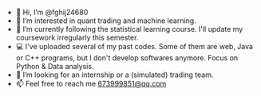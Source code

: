 - 👋 Hi, I’m @fghij24680
- 👀 I’m interested in quant trading and machine learning.
- 🌱 I’m currently following the statistical learning course. I'll update my coursework irregularly this semester.
- 💻 I've uploaded several of my past codes. Some of them are web, Java or C++ programs, but I don't develop softwares anymore. Focus on Python & Data analysis.
- 💞️ I’m looking for an internship or a (simulated) trading team.
- 📫 Feel free to reach me 673999851@qq.com
